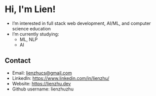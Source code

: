 # Hi, I'm Lien!
- I’m interested in full stack web development, AI/ML, and computer science education
- I’m currently studying:
    * ML, NLP
    * AI
 
## Contact
- Email: lienzhucs@gmail.com
- LinkedIn: https://www.linkedin.com/in/lienzhu/
- Website: https://lienzhu.dev
- Github username: lienzhuzhu



